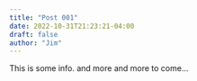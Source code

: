 ```yaml
---
title: "Post 001"
date: 2022-10-31T21:23:21-04:00
draft: false
author: "Jim"
---
```


This is some info.
and more and more to come...